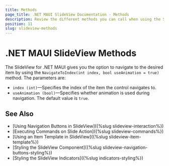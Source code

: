 ```yaml
---
title: Methods 
page_title: .NET MAUI SlideView Documentation - Methods
description: Review the different methods you can call when using the Slideview for .NET MAUI.
position: 11
slug: slideview-methods
---
```


# .NET MAUI SlideView Methods 

The SlideView for .NET MAUI gives you the option to navigate to the desired item by using the `NavigateToIndex(int index, bool useAnimation = true)` method. The parameters are:

* `index (int)`&mdash;Specifies the index of the item the control navigates to.
* `useAnimation (bool)`&mdash;Specifies whether animation is used during navigation. The default value is `true`.

## See Also

- [Using Navigation Buttons in SlideView]({%slug slideview-interaction%})
- [Executing Commands on Slide Action]({%slug slideview-commands%})
- [Using an Item Template in SlideView]({%slug slideview-item-template%})
- [Styling the SlideView Component]({%slug slideview-navigation-buttons-styling%})
- [Styling the SlideView Indicators]({%slug indicators-styling%})